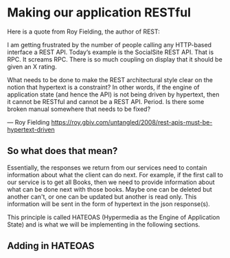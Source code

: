 # Making our application RESTful

Here is a quote from Roy Fielding, the author of REST:

I am getting frustrated by the number of people calling any HTTP-based interface a REST API. Today’s example is the SocialSite REST API. That is RPC. It screams RPC. There is so much coupling on display that it should be given an X rating.

What needs to be done to make the REST architectural style clear on the notion that hypertext is a constraint? In other words, if the engine of application state (and hence the API) is not being driven by hypertext, then it cannot be RESTful and cannot be a REST API. Period. Is there some broken manual somewhere that needs to be fixed?

— Roy Fielding
https://roy.gbiv.com/untangled/2008/rest-apis-must-be-hypertext-driven

## So what does that mean?

Essentially, the responses we return from our services need to contain information about what the client can do next. For example, if the first call to our service is to get all Books, then we need to provide information about what can be done next with those books. Maybe one can be deleted but another can't, or one can be updated but another is read only. This information will be sent in the form of hypertext in the json response(s).

This principle is called HATEOAS (Hypermedia as the Engine of Application State) and is what we will be implementing in the following sections.

## Adding in HATEOAS
